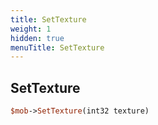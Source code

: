 ```yaml
---
title: SetTexture
weight: 1
hidden: true
menuTitle: SetTexture
---
```

## SetTexture
```perl
$mob->SetTexture(int32 texture)
```